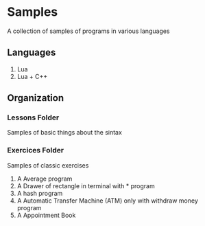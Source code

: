 # Samples

A collection of samples of programs in various languages

## Languages

1. Lua
2. Lua + C++

## Organization

### Lessons Folder

Samples of basic things about the sintax

### Exercices Folder

Samples of classic exercises

1. A Average program
2. A Drawer of rectangle in terminal with * program
3. A hash program
4. A Automatic Transfer Machine (ATM) only with withdraw money program
5. A Appointment Book